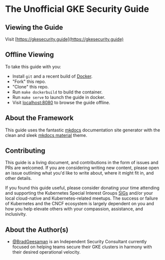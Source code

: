 # The Unofficial GKE Security Guide

## Viewing the Guide

Visit [https://gkesecurity.guide](https://gkesecurity.guide)

## Offline Viewing

To take this guide with you:

* Install `git` and a recent build of [Docker](https://www.docker.com/products/docker-desktop).
* "Fork" this repo.
* "Clone" this repo.
* Run `make dockerbuild` to build the container.
* Run `make serve` to launch the guide in docker.
* Visit [localhost:8080](http://localhost:8080) to browse the guide offline.

## About the Framework

This guide uses the fantastic [mkdocs](https://www.mkdocs.org/) documentation site generator with the clean and sleek [mkdocs material](https://github.com/squidfunk/mkdocs-material) theme.

## Contributing

This guide is a living document, and contributions in the form of issues and PRs are welcomed.  If you are considering writing new content, please open an issue outlining what you'd like to write about, where it might fit in, and other details.

If you found this guide useful, please consider donating your time attending and supporting the Kubernetes Special Interest Groups [SIGs](https://github.com/kubernetes/community/blob/master/sig-list.md) and/or your local cloud-native and Kubernetes-related meetups.  The success or failure of Kubernetes and the CNCF ecosystem is largely dependent on you and how you help elevate others with your compassion, assistance, and inclusivity.

## About the Author(s)

* [@BradGeesaman](https://twitter.com/bradgeesaman) is an Independent Security Consultant currently focused on helping teams secure their GKE clusters in harmony with their desired operational velocity.

